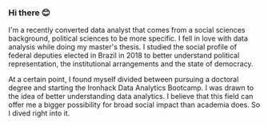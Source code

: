 ### Hi there 😊


I'm a recently converted data analyst that comes from a social sciences background, political sciences to be more specific. I fell in love with data analysis while doing my master's thesis. I studied the social profile of federal deputies elected in Brazil in 2018 to better understand political representation, the institutional arrangements and the state of democracy.


At a certain point, I found myself divided between pursuing a doctoral degree and starting the Ironhack Data Analytics Bootcamp. I was drawn to the idea of better understanding data analytics. I believe that this field can offer me a bigger possibility for broad social impact than academia does. So I dived right into it.
